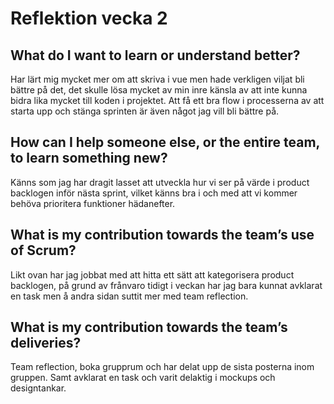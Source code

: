 # Reflektion vecka 2
## What do I want to learn or understand better?
Har lärt mig mycket mer om att skriva i vue men hade verkligen viljat bli bättre på det, det skulle lösa mycket av min inre känsla av att inte kunna bidra lika mycket till koden i projektet. Att få ett bra flow i processerna av att starta upp och stänga sprinten är även något jag vill bli bättre på.

## How can I help someone else, or the entire team, to learn something new?
Känns som jag har dragit lasset att utveckla hur vi ser på värde i product backlogen inför nästa sprint, vilket känns bra i och med att vi kommer behöva prioritera funktioner hädanefter. 

## What is my contribution towards the team’s use of Scrum?
Likt ovan har jag jobbat med att hitta ett sätt att kategorisera product backlogen, på grund av frånvaro tidigt i veckan har jag bara kunnat avklarat en task men å andra sidan suttit mer med team reflection.

## What is my contribution towards the team’s deliveries?
Team reflection, boka grupprum och har delat upp de sista posterna inom gruppen. Samt avklarat en task och varit delaktig i mockups och designtankar.